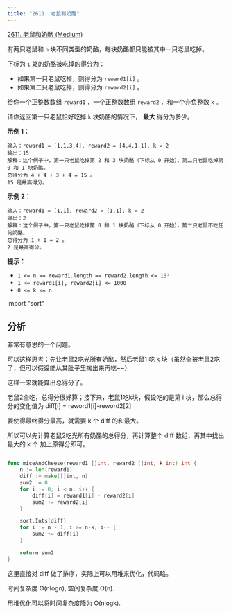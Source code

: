 ```yaml
---
title: "2611. 老鼠和奶酪"
---
```


[2611. 老鼠和奶酪 (Medium)](https://leetcode.cn/problems/mice-and-cheese/)

有两只老鼠和 `n` 块不同类型的奶酪，每块奶酪都只能被其中一只老鼠吃掉。

下标为 `i` 处的奶酪被吃掉的得分为：

- 如果第一只老鼠吃掉，则得分为 `reward1[i]` 。
- 如果第二只老鼠吃掉，则得分为 `reward2[i]` 。

给你一个正整数数组 `reward1` ，一个正整数数组 `reward2` ，和一个非负整数 `k` 。

请你返回第一只老鼠恰好吃掉 `k` 块奶酪的情况下， **最大** 得分为多少。

**示例 1：**

```
输入：reward1 = [1,1,3,4], reward2 = [4,4,1,1], k = 2
输出：15
解释：这个例子中，第一只老鼠吃掉第 2 和 3 块奶酪（下标从 0 开始），第二只老鼠吃掉第 0 和 1 块奶酪。
总得分为 4 + 4 + 3 + 4 = 15 。
15 是最高得分。

```

**示例 2：**

```
输入：reward1 = [1,1], reward2 = [1,1], k = 2
输出：2
解释：这个例子中，第一只老鼠吃掉第 0 和 1 块奶酪（下标从 0 开始），第二只老鼠不吃任何奶酪。
总得分为 1 + 1 = 2 。
2 是最高得分。

```

**提示：**

- `1 <= n == reward1.length == reward2.length <= 10⁵`
- `1 <= reward1[i], reward2[i] <= 1000`
- `0 <= k <= n`


import "sort"

## 分析

非常有意思的一个问题。

可以这样思考：先让老鼠2吃光所有奶酪，然后老鼠1 吃 k 块（虽然全被老鼠2吃了，但可以假设能从其肚子里掏出来再吃~~）

这样一来就能算出总得分了。

老鼠2全吃，总得分很好算；接下来，老鼠1吃k块，假设吃的是第 i 块，那么总得分的变化值为 diff[i] = reword1[i]-reword2[2]

要使得最终得分最高，就需要 k 个 diff 的和最大。

所以可以先计算老鼠2吃光所有奶酪的总得分，再计算整个 diff 数组，再其中找出最大的 k 个 加上原得分即可。


```go

func miceAndCheese(reward1 []int, reward2 []int, k int) int {
	n := len(reward1)
	diff := make([]int, n)
	sum2 := 0
	for i := 0; i < n; i++ {
		diff[i] = reward1[i] - reward2[i]
		sum2 += reward2[i]
	}

	sort.Ints(diff)
	for i := n - 1; i >= n-k; i-- {
		sum2 += diff[i]
	}

	return sum2
}

```

这里直接对 diff 做了排序，实际上可以用堆来优化，代码略。

时间复杂度 O(nlogn), 空间复杂度 O(n).

用堆优化可以将时间复杂度降为 O(nlogk).

